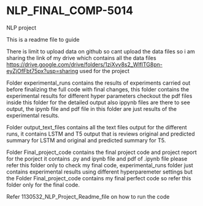 # NLP_FINAL_COMP-5014
NLP project 

This is a readme file to guide 


There is limit to upload data on github so cant upload the data files so i am sharing the link of my drive which contains all the data files https://drive.google.com/drive/folders/1ziXvv8s2_WlflTG8pn-eyZjOfFbt75px?usp=sharing used for the project


Folder experimental_runs contains the results of experiments carried out before finalizing the full code with final changes, this folder contains the experimental results for different hyper parameters checkout the pdf files inside this folder for the detailed output also ippynb files are there to see output, the ipynb file and pdf file in this folder are just results of the experimental results.


Folder output_text_files contains all the text files output for the different runs, it contains LSTM and T5 output that is reviews original and predicted summary for LSTM and original and predicted summary for T5.


Folder Final_project_code contains the final project code and project report for the porject it contains .py and ipynb file and pdf of .ipynb file please refer this folder only to check my final code, experimental_runs folder just contains experimental results using different hyperparemeter settings but the Folder Final_project_code contains my final perfect code so refer this folder only for the final code.


Refer 1130532_NLP_Project_Readme_file on how to run the code
